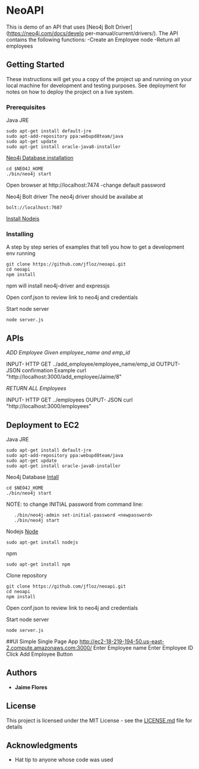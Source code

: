 # NeoAPI

This is demo of an API that uses [Neo4j Bolt Driver](https://neo4j.com/docs/develo per-manual/current/drivers/).
The API contains the following functions:
-Create an Employee node
-Return all employees


## Getting Started

These instructions will get you a copy of the project up and running on your local machine for development and testing purposes. See deployment for notes on how to deploy the project on a live system.

### Prerequisites
Java JRE
```
sudo apt-get install default-jre
sudo apt-add-repository ppa:webupd8team/java
sudo apt-get update
sudo apt-get install oracle-java8-installer
```
[Neo4j Database installation](https://neo4j.com/docs/operations-manual/current/installation)
```
cd $NEO4J_HOME
./bin/neo4j start
```
Open browser at http://localhost:7474
  -change default password

Neo4j Bolt driver
The neo4j driver should be availabe at
```
bolt://localhost:7687
```

[Install Nodejs](https://nodejs.org/en/download/)


### Installing

A step by step series of examples that tell you how to get a development env running
```
git clone https://github.com/jfloz/neoapi.git
cd neoapi
npm install
```
npm will install neo4j-driver and expressjs

Open conf.json to review link to neo4j and credentials

Start node server
```
node server.js
```


## APIs
*ADD Employee Given employee_name and emp_id*

INPUT- HTTP GET ../add_employee/employee_name/emp_id
OUTPUT- JSON confirmation
Example
curl "http://localhost:3000/add_employee/Jaime/8"



*RETURN ALL Employees*

INPUT- HTTP GET ../employees
OUPUT- JSON
curl "http://localhost:3000/employees"


## Deployment to EC2
Java JRE
```
sudo apt-get install default-jre
sudo apt-add-repository ppa:webupd8team/java
sudo apt-get update
sudo apt-get install oracle-java8-installer
```
Neo4j Database
[Intall](https://neo4j.com/docs/operations-manual/current/installation)
```
cd $NEO4J_HOME
./bin/neo4j start
```
NOTE: to change INITIAL password from command line:
```./bin/neo4j stop
   ./bin/neo4j-admin set-initial-password <newpassword>
   ./bin/neo4j start
```
Nodejs
[Node](https://nodejs.org/en/download/)
```
sudo apt-get install nodejs
```
npm
```
sudo apt-get install npm
```
Clone repository
```
git clone https://github.com/jfloz/neoapi.git
cd neoapi
npm install
```

Open conf.json to review link to neo4j and credentials

Start node server
```
node server.js
```



##UI
Simple Single Page App
http://ec2-18-219-194-50.us-east-2.compute.amazonaws.com:3000/
Enter Employee name
Enter Employee ID
Click Add Employee Button

## Authors

* **Jaime Flores**

## License

This project is licensed under the MIT License - see the [LICENSE.md](LICENSE.md) file for details

## Acknowledgments
* Hat tip to anyone whose code was used
